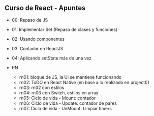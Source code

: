 ## Curso de React - Apuntes

- 00: Repaso de JS
- 01: Implementar Set (Repaso de clases y funciones)
- 02: Usando componentes
- 03: Contador en ReactJS
- 04: Aplicando setState más de una vez

- RN 
    - rn01: bloque de JS,  la UI se mantiene funcionando
    - rn02: ToDO en React Native (en base a lo realizado en project0)
    - rn03: rn02 con estilos
    - rn04: rn03 con Switch, estilos en array
    - rn05: Ciclo de vida - Mount: contador
    - rn06: Ciclo de vida - Update: contador de pares
    - rn07: Ciclo de vida - UnMount: Limpiar timers
